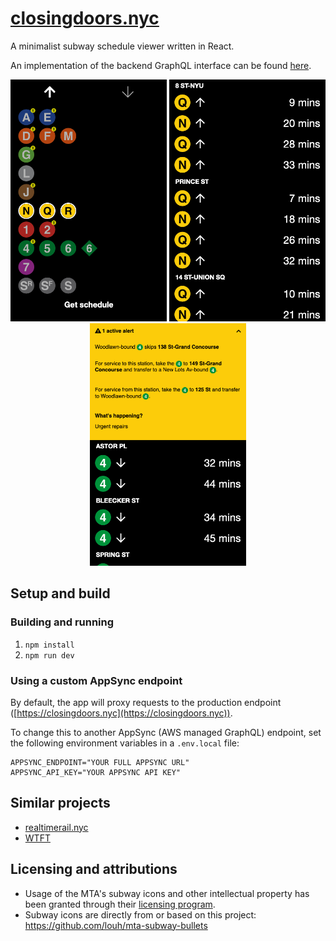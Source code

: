 # [closingdoors.nyc](https://closingdoors.nyc/)

A minimalist subway schedule viewer written in React.

An implementation of the backend GraphQL interface can be found [here](https://github.com/cedarbaum/transiter-graphql-proxy).

<p align="center">
  <img src="./.images/home.PNG" width="250" />
  <img src="./.images/schedule.PNG" width="250" />
  <img src="./.images/alert.png" width="250" />
</p>

## Setup and build

### Building and running

1. `npm install`
2. `npm run dev`

### Using a custom AppSync endpoint

By default, the app will proxy requests to the production endpoint ([https://closingdoors.nyc](https://closingdoors.nyc)).

To change this to another AppSync (AWS managed GraphQL) endpoint, set the following environment variables in a `.env.local` file:

```
APPSYNC_ENDPOINT="YOUR FULL APPSYNC URL"
APPSYNC_API_KEY="YOUR APPSYNC API KEY"
```

## Similar projects

- [realtimerail.nyc](https://github.com/jamespfennell/realtimerail.nyc-react)
- [WTFT](https://github.com/jonthornton/WTFT)

## Licensing and attributions

- Usage of the MTA's subway icons and other intellectual property has been granted through their [licensing program](https://new.mta.info/doing-business-with-us/licensing-program).
- Subway icons are directly from or based on this project: https://github.com/louh/mta-subway-bullets
